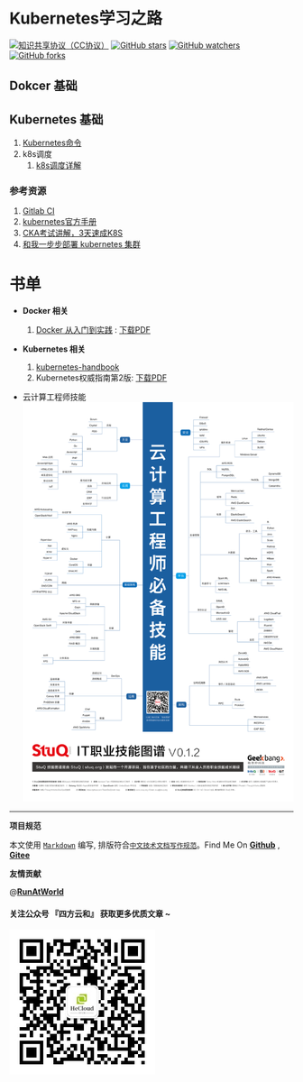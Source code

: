 # Kubernetes学习之路

[![知识共享协议（CC协议）](https://img.shields.io/badge/License-Creative%20Commons-DC3D24.svg)](https://creativecommons.org/licenses/by-nc-sa/4.0/deed.zh)
[![GitHub stars](https://img.shields.io/github/stars/hbulpf/k8spath.svg?label=Stars)](https://github.com/hbulpf/k8spath)
[![GitHub watchers](https://img.shields.io/github/watchers/hbulpf/k8spath.svg?label=Watchers)](https://github.com/hbulpf/k8spath/watchers)
[![GitHub forks](https://img.shields.io/github/forks/hbulpf/k8spath.svg?label=Forks)](https://github.com/hbulpf/k8spath/fork)

## Dokcer 基础

## Kubernetes 基础

1. [Kubernetes命令](basic/kube_cmd.md)
1. k8s调度
   1. [k8s调度详解](./scheduler/k8s调度器详解.md)

### 参考资源

1. [Gitlab CI](https://www.qikqiak.com/k8s-book/docs/65.Gitlab%20CI.html)
1. [kubernetes官方手册](https://kubernetes.io/zh/docs/concepts/)
1. [CKA考试讲解，3天速成K8S](https://bbs.huaweicloud.com/videos/102361)
1. [和我一步步部署 kubernetes 集群](https://github.com/opsnull/follow-me-install-kubernetes-cluster) 



# 书单
+ **Docker 相关**
    1. [Docker 从入门到实践](https://github.com/yeasy/docker_practice) : [下载PDF](https://github.com/hbulpf/MLBooks/blob/master/6_%E4%BA%91%E8%AE%A1%E7%AE%97/docker_practice.pdf)
    
+ **Kubernetes 相关**
    1. [kubernetes-handbook](https://jimmysong.io/kubernetes-handbook)
    1. Kubernetes权威指南第2版: [下载PDF](https://github.com/hbulpf/MLBooks/blob/master/6_%E4%BA%91%E8%AE%A1%E7%AE%97/Kubernetes%E6%9D%83%E5%A8%81%E6%8C%87%E5%8D%97%E7%AC%AC2%E7%89%88.pdf)

+ 云计算工程师技能
	![云计算工程师技能](png-CloudComputing-by-StuQ.png)

----------------------------------------

**项目规范**

本文使用 [`Markdown`](https://www.markdownguide.org/basic-syntax) 编写, 排版符合[`中文技术文档写作规范`](https://github.com/hbulpf/document-style-guide)。Find Me On [**Github**](https://github.com/hbulpf/k8spath) , [**Gitee**](https://gitee.com/sifangcloud/k8spath)

**友情贡献**

@[**RunAtWorld**](http://www.github.com/RunAtWorld)  &nbsp; 

#### 关注公众号 『四方云和』 获取更多优质文章 ~

![sfyh_qrcode](images/sfyh_qrcode.jpg)